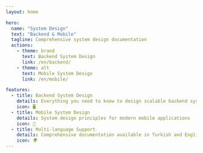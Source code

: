 ```yaml
---
layout: home

hero:
  name: "System Design"
  text: "Backend & Mobile"
  tagline: Comprehensive system design documentation
  actions:
    - theme: brand
      text: Backend System Design
      link: /en/backend/
    - theme: alt
      text: Mobile System Design
      link: /en/mobile/

features:
  - title: Backend System Design
    details: Everything you need to know to design scalable backend systems
    icon: 🖥️
  - title: Mobile System Design
    details: System design principles for modern mobile applications
    icon: 📱
  - title: Multi-language Support
    details: Comprehensive documentation available in Turkish and English
    icon: 🌍
---
```

